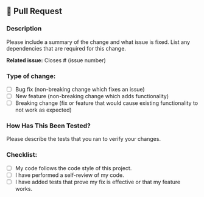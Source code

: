 ## 🚀 Pull Request

### Description

Please include a summary of the change and what issue is fixed. List any dependencies that are required for this change.

**Related issue:**
Closes # (issue number)

### Type of change:
- [ ] Bug fix (non-breaking change which fixes an issue)
- [ ] New feature (non-breaking change which adds functionality)
- [ ] Breaking change (fix or feature that would cause existing functionality to not work as expected)

### How Has This Been Tested?
Please describe the tests that you ran to verify your changes.

### Checklist:
- [ ] My code follows the code style of this project.
- [ ] I have performed a self-review of my code.
- [ ] I have added tests that prove my fix is effective or that my feature works.
